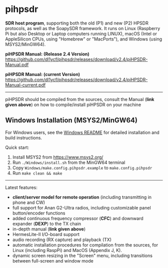 # pihpsdr
**SDR host program**,
supporting both the old (P1) and new (P2) HPSDR protocols, as well as the SoapySDR framework.
It runs on Linux (Raspberry Pi but also Desktop or Laptop computers running LINUX), macOS (Intel or AppleSilicon CPUs, using  "Homebrew" or "MacPorts"), and Windows (using MSYS2/MinGW64).

**piHPSDR Manual: (Release 2.4 Version)** https://github.com/dl1ycf/pihpsdr/releases/download/v2.4/piHPSDR-Manual.pdf

**piHPSDR Manual: (current Version)** https://github.com/dl1ycf/pihpsdr/releases/download/v2.4/piHPSDR-Manual-current.pdf

***
piHPSDR should be compiled from the sources, consult the Manual (**link given above**) on how to compile/install piHPSDR on your machine

## Windows Installation (MSYS2/MinGW64)

For Windows users, see the [Windows README](Windows/README.md) for detailed installation and build instructions.

Quick start:
1. Install MSYS2 from https://www.msys2.org/
2. Run `./Windows/install.sh` from the MinGW64 terminal
3. Copy `Windows/make.config.pihpsdr.example` to `make.config.pihpsdr`
4. Run `make clean && make`

***

Latest features:

- **client/server model for remote operation** (including transmitting in phone and CW)
- full support for Anan G2-Ultra radios, including customizable panel button/encoder functions
- added continuous frequency compressor (**CFC**) and downward expander (**DEXP**) to the TX chain
- in-depth manual (**link given above**)
- HermesLite-II I/O-board support
- audio recording (RX capture) and playback (TX)
- automatic installation procedures for compilation from the sources, for Linux (including RaspPi) and MacOS
  (Appendix J, K).
- dynamic screen resizing in the "Screen" menu, including transitions
  between full-screen and window mode



